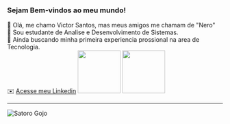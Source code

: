 ### Sejam Bem-vindos ao meu mundo!

📝 Olá, me chamo Victor Santos, mas meus amigos me chamam de "Nero"<br>
💬 Sou estudante de Analise e Desenvolvimento de Sistemas.<br>
💬 Ainda buscando minha primeira experiencia prossional na area de Tecnologia.<br>
✉️ [Acesse meu Linkedin](www.linkedin.com/in/victor-santos-de-souza)
<img src="https://cdn.jsdelivr.net/gh/devicons/devicon@latest/icons/python/python-original.svg" width="100px">
<img src="https://cdn.jsdelivr.net/gh/devicons/devicon@latest/icons/javascript/javascript-original.svg" width="100px">



---------------------

![Satoro Gojo](https://images4.alphacoders.com/133/1332281.jpeg)




<!--
**VictorSantosdeSouza/VictorSantosdeSouza** is a ✨ _special_ ✨ repository because its `README.md` (this file) appears on your GitHub profile.

Here are some ideas to get you started:

- 🔭 I’m currently working on ...
- 🌱 I’m currently learning ...
- 👯 I’m looking to collaborate on ...
- 🤔 I’m looking for help with ...
- 💬 Ask me about ...
- 📫 How to reach me: ...
- 😄 Pronouns: ...
- ⚡ Fun fact: ...
-->
